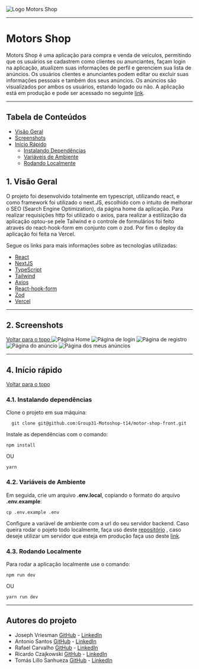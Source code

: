 <!-- This is a [Next.js](https://nextjs.org/) project bootstrapped with [`create-next-app`](https://github.com/vercel/next.js/tree/canary/packages/create-next-app).

## Getting Started

First, run the development server:

```bash
npm run dev
# or
yarn dev
# or
pnpm dev
```

Open [http://localhost:3000](http://localhost:3000) with your browser to see the result.

You can start editing the page by modifying `app/page.tsx`. The page auto-updates as you edit the file.

This project uses [`next/font`](https://nextjs.org/docs/basic-features/font-optimization) to automatically optimize and load Inter, a custom Google Font.

## Learn More

To learn more about Next.js, take a look at the following resources:

- [Next.js Documentation](https://nextjs.org/docs) - learn about Next.js features and API.
- [Learn Next.js](https://nextjs.org/learn) - an interactive Next.js tutorial.

You can check out [the Next.js GitHub repository](https://github.com/vercel/next.js/) - your feedback and contributions are welcome!

## Deploy on Vercel

The easiest way to deploy your Next.js app is to use the [Vercel Platform](https://vercel.com/new?utm_medium=default-template&filter=next.js&utm_source=create-next-app&utm_campaign=create-next-app-readme) from the creators of Next.js.

Check out our [Next.js deployment documentation](https://nextjs.org/docs/deployment) for more details.

-->

![Logo Motors Shop](https://i.imgur.com/KhXIgFF.png)

---

# Motors Shop

Motors Shop é uma aplicação para compra e venda de veículos, permitindo que os usuários se cadastrem como clientes ou anunciantes, façam login na aplicação, atualizem suas informações de perfil e gerenciem sua lista de anúncios. 
Os usuários clientes e anunciantes podem editar ou excluir suas informações pessoais e também dos seus anúncios. Os anúncios são visualizados por ambos os usuários, estando logado ou não. A aplicação está em produção e pode ser acessado no seguinte [link](https://motor-shop-front-lac.vercel.app).

---

## Tabela de Conteúdos

- [Visão Geral](#1-visão-geral)
- [Screenshots](#2-screenshots)
- [Início Rápido](#4-início-rápido)
  - [Instalando Dependências](#41-instalando-dependências)
  - [Variáveis de Ambiente](#42-variáveis-de-ambiente)
  - [Rodando Localmente](#43-rodando-localmente)

## 1. Visão Geral

O projeto foi desenvolvido totalmente em typescript, utilizando react, e como framework foi utilizado o next.JS, escolhido com o intuito de melhorar o SEO (Search Engine Optimization), da página home da aplicação.
Para realizar requisições http foi utilizado o axios, para realizar a estilização da aplicação optou-se pele Tailwind e o controle de formulários foi feito através do react-hook-form em conjunto com o zod. 
Por fim o deploy da aplicação foi feita na Vercel.

Segue os links para mais informações sobre as tecnologias utilizadas:
- [React](https://pt-br.react.dev/) 
- [NextJS](https://nextjs.org/)
- [TypeScript](https://www.typescriptlang.org/)
- [Tailwind](https://tailwindcss.com/)
- [Axios](https://axios-http.com/)
- [React-hook-form](https://react-hook-form.com/)
- [Zod](https://zod.dev/)
- [Vercel](https://vercel.com/)

---

## 2. Screenshots
[ Voltar para o topo ](#tabela-de-conteúdos)
![Página Home](https://i.imgur.com/npDQGfX.png)
![Página de login](https://i.imgur.com/GJbtCWh.png)
![Página de registro](https://i.imgur.com/J6KLARL.png)
![Página do anúncio](https://i.imgur.com/oPOLyeK.png)
![Página dos meus anúncios](https://i.imgur.com/RjZWnlc.png)

---

<!-- ## 3. Funcionalidades
[ Voltar para o topo ](#tabela-de-conteúdos)

- Cadastro: O usuário pode realizar o seu cadastro na plataforma, onde o formulário conta com controles de dados, feitos com a biblioteca zod;
- Login: O usuário pode realizar o login na plataforma, e assim ter acesso a página dashboard com seus dados;
- Atualização de perfil pessoal: O usuário autenticado pode atualizar suas informações de perfil na página dashboard;
- Criação de contato: O usuário autenticado pode criar novos contatos para sua lista de contatos;
- Atualizar dados de um contato: O usuário autenticado pode atualizar os dados dos seus contatos;
- Apagar contato: O usuário autenticado pode apagar seus contatos;
- Realizar filtros de dados: O usuário autenticado pode realizar filtros na sua lista de contatos; 
- Exportar dados: O usuário autenticado pode exportar os dados da sua lista em formato csv;
- Imprimir dados: O usuário autenticado pode imprimir uma imagem da sua lista de contatos ou exportar em formato pdf;

---
-->

## 4. Início rápido
[ Voltar para o topo ](#tabela-de-conteúdos)

### 4.1. Instalando dependências

Clone o projeto em sua máquina:

```
  git clone git@github.com:Group31-Motoshop-t14/motor-shop-front.git
```

Instale as dependências com o comando:
```
npm install
```
OU
```
yarn
```

### 4.2. Variáveis de Ambiente
Em seguida, crie um arquivo **.env.local**, copiando o formato do arquivo **.env.example**:

```
cp .env.example .env
```

Configure a variável de ambiente com a url do seu servidor backend. Caso queira rodar o pojeto todo localmente, faça uso deste [repositório](https://github.com/Group31-Motoshop-t14/motor-shop-backend) , caso deseje utilizar um servidor que esteja em produção faça uso deste [link](https://motor-shop-t14.onrender.com).

### 4.3. Rodando Localmente

Para rodar a aplicação localmente use o comando:

```
npm run dev
```
OU
```
yarn run dev
```

---


## Autores do projeto

- Joseph Vriesman [GitHub](https://github.com/Joseph18CV) - [LinkedIn](https://www.linkedin.com/in/josephvriesman/)
- Antonio Santos [GitHub](https://github.com/AntonioSantosBJPE) - [LinkedIn](https://www.linkedin.com/in/antonio-santos-b934a479/)
- Rafael Carvalho [GitHub](https://github.com/rafaeuus) - [LinkedIn](https://www.linkedin.com/in/rafael-s-carvalho/)
- Ricardo Czajkowski [GitHub](https://github.com/ricardocza) - [LinkedIn](https://www.linkedin.com/in/ricardo-cza/)
- Tomás Lillo Sanhueza [GitHub](https://github.com/TommiL90) - [LinkedIn](https://www.linkedin.com/in/tomasbenjamin/)
